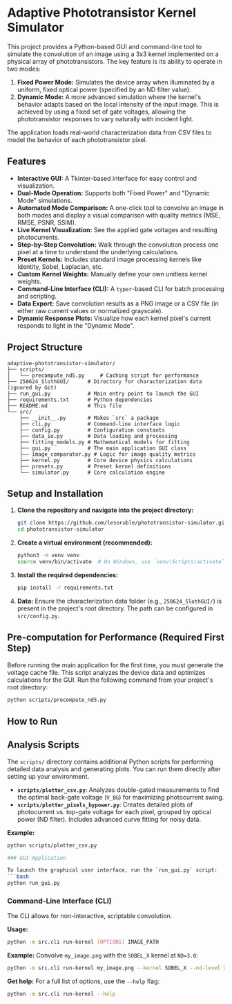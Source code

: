 # Adaptive Phototransistor Kernel Simulator

This project provides a Python-based GUI and command-line tool to simulate the convolution of an image using a 3x3 kernel implemented on a physical array of phototransistors. The key feature is its ability to operate in two modes:

1.  **Fixed Power Mode:** Simulates the device array when illuminated by a uniform, fixed optical power (specified by an ND filter value).
2.  **Dynamic Mode:** A more advanced simulation where the kernel's behavior adapts based on the local intensity of the input image. This is achieved by using a fixed set of gate voltages, allowing the phototransistor responses to vary naturally with incident light.

The application loads real-world characterization data from CSV files to model the behavior of each phototransistor pixel.

## Features

-   **Interactive GUI:** A Tkinter-based interface for easy control and visualization.
-   **Dual-Mode Operation:** Supports both "Fixed Power" and "Dynamic Mode" simulations.
-   **Automated Mode Comparison:** A one-click tool to convolve an image in both modes and display a visual comparison with quality metrics (MSE, RMSE, PSNR, SSIM).
-   **Live Kernel Visualization:** See the applied gate voltages and resulting photocurrents.
-   **Step-by-Step Convolution:** Walk through the convolution process one pixel at a time to understand the underlying calculations.
-   **Preset Kernels:** Includes standard image processing kernels like Identity, Sobel, Laplacian, etc.
-   **Custom Kernel Weights:** Manually define your own unitless kernel weights.
-   **Command-Line Interface (CLI):** A `typer`-based CLI for batch processing and scripting.
-   **Data Export:** Save convolution results as a PNG image or a CSV file (in either raw current values or normalized grayscale).
-   **Dynamic Response Plots:** Visualize how each kernel pixel's current responds to light in the "Dynamic Mode".

## Project Structure

```
adaptive-phototransistor-simulator/
├── scripts/
│   └── precompute_nd5.py     # Caching script for performance
├── 250624_SlothGUI/      # Directory for characterization data (ignored by Git)
├── run_gui.py            # Main entry point to launch the GUI
├── requirements.txt      # Python dependencies
├── README.md             # This file
└── src/
    ├── __init__.py       # Makes `src` a package
    ├── cli.py            # Command-line interface logic
    ├── config.py         # Configuration constants
    ├── data_io.py        # Data loading and processing
    ├── fitting_models.py # Mathematical models for fitting
    ├── gui.py            # The main application GUI class
    ├── image_comparator.py # Logic for image quality metrics
    ├── kernel.py         # Core device physics calculations
    ├── presets.py        # Preset kernel definitions
    └── simulator.py      # Core calculation engine
```

## Setup and Installation

1.  **Clone the repository and navigate into the project directory:**
    ```bash
    git clone https://github.com/lesoruble/phototransistor-simulator.git
    cd phototransistor-simulator
    ```

2.  **Create a virtual environment (recommended):**
    ```bash
    python3 -m venv venv
    source venv/bin/activate  # On Windows, use `venv\Scripts\activate`
    ```

3.  **Install the required dependencies:**
    ```bash
    pip install -r requirements.txt
    ```

4.  **Data:**
    Ensure the characterization data folder (e.g., `250624_SlothGUI/`) is present in the project's root directory. The path can be configured in `src/config.py`.

## Pre-computation for Performance (Required First Step)

Before running the main application for the first time, you must generate the voltage cache file. This script analyzes the device data and optimizes calculations for the GUI. Run the following command from your project's root directory:
```bash
python scripts/precompute_nd5.py
```

## How to Run

## Analysis Scripts

The `scripts/` directory contains additional Python scripts for performing detailed data analysis and generating plots. You can run them directly after setting up your environment.

-   **`scripts/plotter_csv.py`**: Analyzes double-gated measurements to find the optimal back-gate voltage (`V_BG`) for maximizing photocurrent swing.
-   **`scripts/plotter_pixels_bypower.py`**: Creates detailed plots of photocurrent vs. top-gate voltage for each pixel, grouped by optical power (ND filter). Includes advanced curve fitting for noisy data.

**Example:**
```bash
python scripts/plotter_csv.py

### GUI Application

To launch the graphical user interface, run the `run_gui.py` script:
```bash
python run_gui.py
```

### Command-Line Interface (CLI)

The CLI allows for non-interactive, scriptable convolution.

**Usage:**
```bash
python -m src.cli run-kernel [OPTIONS] IMAGE_PATH
```

**Example:**
Convolve `my_image.png` with the `SOBEL_X` kernel at `ND=3.0`:
```bash
python -m src.cli run-kernel my_image.png --kernel SOBEL_X --nd-level 3.0
```

**Get help:**
For a full list of options, use the `--help` flag:
```bash
python -m src.cli run-kernel --help
```